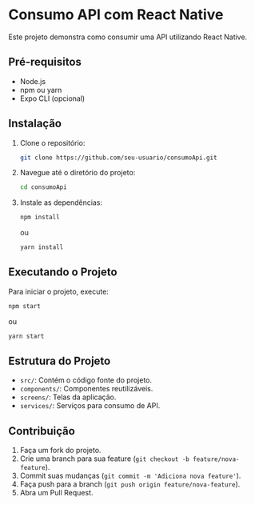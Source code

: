 # Consumo API com React Native

Este projeto demonstra como consumir uma API utilizando React Native.

## Pré-requisitos

- Node.js
- npm ou yarn
- Expo CLI (opcional)

## Instalação

1. Clone o repositório:
    ```sh
    git clone https://github.com/seu-usuario/consumoApi.git
    ```
2. Navegue até o diretório do projeto:
    ```sh
    cd consumoApi
    ```
3. Instale as dependências:
    ```sh
    npm install
    ```
    ou
    ```sh
    yarn install
    ```

## Executando o Projeto

Para iniciar o projeto, execute:
```sh
npm start
```
ou
```sh
yarn start
```

## Estrutura do Projeto

- `src/`: Contém o código fonte do projeto.
- `components/`: Componentes reutilizáveis.
- `screens/`: Telas da aplicação.
- `services/`: Serviços para consumo de API.

## Contribuição

1. Faça um fork do projeto.
2. Crie uma branch para sua feature (`git checkout -b feature/nova-feature`).
3. Commit suas mudanças (`git commit -m 'Adiciona nova feature'`).
4. Faça push para a branch (`git push origin feature/nova-feature`).
5. Abra um Pull Request.
